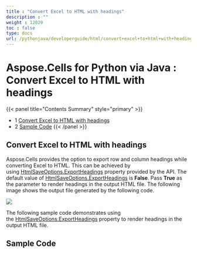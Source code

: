 ```yaml
---
title : "Convert Excel to HTML with headings" 
description : "" 
weight : 12029 
toc : false
type: docs
url: /pythonjava/developerguide/html/convert+excel+to+html+with+headings/
---
```


# Aspose.Cells for Python via Java : Convert Excel to HTML with headings


{{< panel title="Contents Summary" style="primary" >}}
*   1 [Convert Excel to HTML with headings](#convert-excel-to-html-with-headings)
*   2 [Sample Code](#sample-code)
{{< /panel >}}
 

## Convert Excel to HTML with headings

Aspose.Cells provides the option to export row and column headings while converting Excel to HTML. This can be achieved by using [HtmlSaveOptions.ExportHeadings](https://apireference.aspose.com/cells/python/asposecells.api/htmlsaveoptions#ExportHeadings) property provided by the API. The default value of [HtmlSaveOptions.ExportHeadings](https://apireference.aspose.com/cells/python/asposecells.api/htmlsaveoptions#ExportHeadings) is **False**. Pass **True** as the parameter to render headings in the output HTML file. The following image shows the output file generated by the following code.

![](https://docs.aspose.com/download/attachments/101122961/PrintHeadings.jpg?version=1&modificationDate=1581094872380&api=v2)

The following sample code demonstrates using the [HtmlSaveOptions.ExportHeadings](https://apireference.aspose.com/cells/python/asposecells.api/htmlsaveoptions#ExportHeadings) property to render headings in the output HTML file.

## Sample Code

